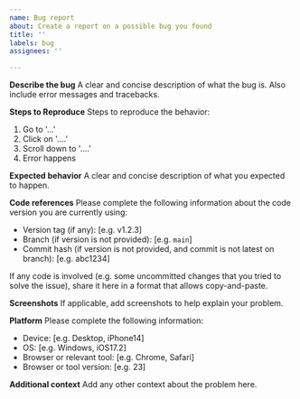 ```yaml
---
name: Bug report
about: Create a report on a possible bug you found
title: ''
labels: bug
assignees: ''

---
```


**Describe the bug**
A clear and concise description of what the bug is.
Also include error messages and tracebacks.

**Steps to Reproduce**
Steps to reproduce the behavior:
1. Go to '...'
2. Click on '....'
3. Scroll down to '....'
4. Error happens

**Expected behavior**
A clear and concise description of what you expected to happen.

**Code references**
Please complete the following information about the code version you are currently using:
 - Version tag (if any): [e.g. v1.2.3]
 - Branch (if version is not provided): [e.g. `main`]
 - Commit hash (if version is not provided, and commit is not latest on branch): [e.g. abc1234]

If any code is involved (e.g. some uncommitted changes that you tried to solve the issue), share it here in a format that allows copy-and-paste.

**Screenshots**
If applicable, add screenshots to help explain your problem.

**Platform**
Please complete the following information:
 - Device: [e.g. Desktop, iPhone14]
 - OS: [e.g. Windows, iOS17.2]
 - Browser or relevant tool: [e.g. Chrome, Safari]
 - Browser or tool version: [e.g. 23]

**Additional context**
Add any other context about the problem here.
